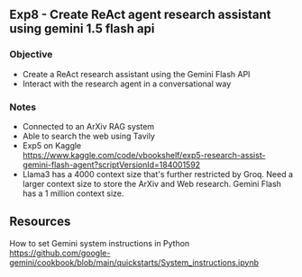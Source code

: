 ## Exp8 - Create ReAct agent research assistant using gemini 1.5 flash api

### Objective
- Create a ReAct research assistant using the Gemini Flash API
- Interact with the research agent in a conversational way
  
### Notes
- Connected to an ArXiv RAG system
- Able to search the web using Tavily
- Exp5 on Kaggle<br>
https://www.kaggle.com/code/vbookshelf/exp5-research-assist-gemini-flash-agent?scriptVersionId=184001592
- Llama3 has a 4000 context size that's further restricted by Groq. Need a larger context size to store the ArXiv and Web research. Gemini Flash has a 1 million context size.

## Resources
How to set Gemini system instructions in Python<br>
https://github.com/google-gemini/cookbook/blob/main/quickstarts/System_instructions.ipynb


